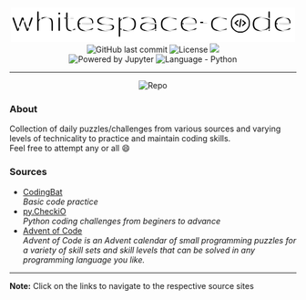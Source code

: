 <div align="center">
<!Logo>
    <img src="./images/logo.png"
         alt="Logo">
    <br/>
<!Code information>
<!Last commit>
    <img src="https://img.shields.io/github/last-commit/whitespace-code/daily_challenges?style=flat-square"
         alt="GitHub last commit">
<!License>
    <img src="https://img.shields.io/github/license/whitespace-code/daily_challenges"
         alt="License" >
<!Hits>
    <img src="https://img.shields.io/endpoint?url=https%3A%2F%2Fhits.dwyl.com%2Fwhitespace-code%2Fdaily_challenges.json%3Fcolor%3D4B8BBE">
    <br/>
<!Jupyter>
    <img src="https://img.shields.io/badge/Powered%20by%20Jupyter-blue?logo=jupyter&logoColor=F37626&label=&labelColor=4D4D4D&style=for-the-badge&color=F37626"
         alt="Powered by Jupyter">
<!Python>
    <img src="https://img.shields.io/badge/Language-python-yellow?logo=python&logoColor=FFE873&label=&labelColor=646464&style=for-the-badge&color=4B8BBE"
         alt="Language - Python">
    <hr/>
<!Repository>
    <img src="https://img.shields.io/static/v1?label=&message=daily_challenges&style=for-the-badge&color=silver"
         alt="Repo">
</div>

### About
Collection of daily puzzles/challenges from various sources and varying levels of technicality to practice and maintain coding skills.<br/>
Feel free to attempt any or all 😄
### Sources
- <a href="https://codingbat.com/python">CodingBat</a><br/>
  <em>Basic code practice</em>
- <a href="https://py.checkio.org/">py.CheckiO</a><br/>
    <em>Python coding challenges from beginers to advance</em>
- <a href="https://adventofcode.com/">Advent of Code</a><br/>
    <em>Advent of Code is an Advent calendar of small programming puzzles for a variety of skill sets and skill levels that can be solved in any programming language you like.</em>
<hr>
<div class="alert alert-block alert-info">
    <b>Note:</b> Click on the links to navigate to the respective source sites
</div>